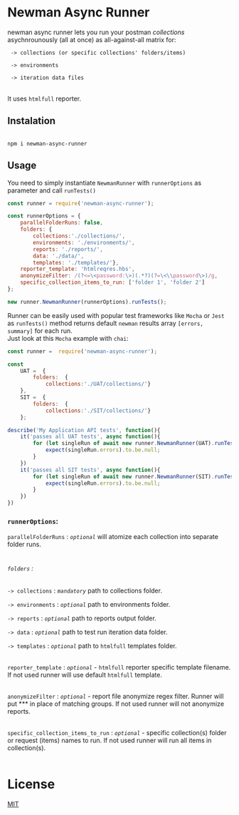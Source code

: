 
# Newman Async Runner

newman async runner lets you run your postman *collections* asychnrounously (all at once) as all-against-all matrix for:<br/>

` -> collections (or specific collections' folders/items)`<br/>

` -> environments`<br/>

` -> iteration data files`<br/><br/>

  

It uses `htmlfull` reporter.<br/>

  

## Instalation

```

npm i newman-async-runner

```

  

## Usage

You need to simply instantiate ```NewmanRunner``` with ```runnerOptions``` as parameter and call ```runTests()```  <br/>

```javascript
const runner = require('newman-async-runner');

const runnerOptions = {
	parallelFolderRuns: false,                                  
	folders: {
		collections:'./collections/',                  
		environments: './environments/',            
		reports: './reports/', 
		data: './data/',                                  
		templates: './templates/'},                          
	reporter_template: 'htmlreqres.hbs',
	anonymizeFilter: /(?<=\<password:\>)(.*?)(?=\<\\password\>)/g,                     
	specific_collection_items_to_run: ['folder 1', 'folder 2']
};

new runner.NewmanRunner(runnerOptions).runTests();
```

Runner can be easily used with popular test frameworks like ```Mocha``` or ```Jest``` as ```runTests()``` method returns default ```newman``` results array ```[errors, summary]``` for each run.<br>
Just look at this ```Mocha``` example with ```chai```:<br>

```javascript
const runner =  require('newman-async-runner');

const 
	UAT =  {
		folders:  {
			collections:'./UAT/collections/'}
	}, 
	SIT =  {
		folders:  {
			collections:'./SIT/collections/'}
	};		

describe('My Application API tests', function(){
	it('passes all UAT tests', async function(){
		for (let singleRun of await new runner.NewmanRunner(UAT).runTests()){
			expect(singleRun.errors).to.be.null;
		}
	})
	it('passes all SIT tests', async function(){
		for (let singleRun of await new runner.NewmanRunner(SIT).runTests()){
			expect(singleRun.errors).to.be.null;
		}
	})		
})
```

  

### ```runnerOptions```:

```parallelFolderRuns``` : *`optional`* will atomize each collection into separate folder runs.<br/><br/>

  

###### ```folders``` :<br/>

```-> collections``` : *`mandatory`* path to collections folder.<br/>

```-> environments``` : *`optional`* path to environments folder.<br/>

```-> reports``` : *`optional`* path to reports output folder.<br/>

```-> data``` : *`optional`* path to test run iteration data folder.<br/>

```-> templates``` : *`optional`* path to `htmlfull` templates folder.<br/><br/>

  

```reporter_template``` : *`optional`* - `htmlfull` reporter specific template filename. If not used runner will use default ```htmlfull``` template.<br/><br/>

  

```anonymizeFilter``` : *`optional`* - report file anonymize regex filter. Runner will put *** in place of matching groups. If not used runner will not anonymize reports.<br/><br/>

  

```specific_collection_items_to_run``` : *`optional`* - specific collection(s) folder or request (items) names to run. If not used runner will run all items in collection(s).<br/><br/>

  

# License

[MIT](https://raw.githubusercontent.com/dawiddiwad/newman-async-runner/master/LICENSE)